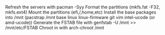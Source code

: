 Refresh the servers with pacman -Syy
Format the partitions (mkfs.fat -F32, mkfs.ext4)
Mount the partitions (efi,/,home,etc)
Install the base packages into /mnt (pacstrap /mnt base linux linux-firmware git vim intel-ucode (or amd-ucode))
Generate the FSTAB file with genfstab -U /mnt >> /mnt/etc/FSTAB
Chroot in with arch-chroot /mnt
